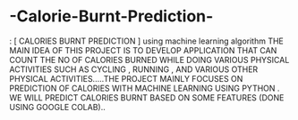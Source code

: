 # -Calorie-Burnt-Prediction-
: [ CALORIES BURNT PREDICTION ] using machine learning algorithm
THE MAIN IDEA OF THIS PROJECT IS TO DEVELOP  APPLICATION THAT CAN COUNT THE NO OF CALORIES BURNED WHILE DOING VARIOUS PHYSICAL ACTIVITIES SUCH AS CYCLING , RUNNING , AND VARIOUS OTHER PHYSICAL ACTIVITIES.....THE PROJECT MAINLY FOCUSES ON PREDICTION OF CALORIES WITH MACHINE LEARNING USING PYTHON . WE WILL PREDICT CALORIES BURNT BASED ON SOME FEATURES  (DONE USING GOOGLE COLAB)..
